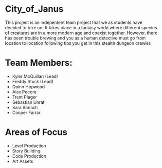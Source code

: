 # City_of_Janus
This project is an indepentent team project that we as students have decided to take on. It takes place in a fantasy world where different species of creatures are in a more modern age and coexist together.  However, there has been trouble brewing and you as a human detective must go from location to location following tips you get in this stealth dungeon crawler.

# Team Members:
- Kyler McQuillan (Lead)
- Freddy Stock (Lead)
- Quinn Hopwood
- Alex Pecore
- Trent Plager
- Sebastian Unrat
- Sara Banach
- Cooper Farrar

# Areas of Focus
  - Level Production
  - Story Building
  - Code Production
  - Art Assets
  
